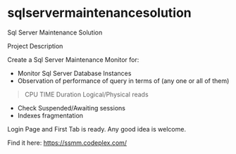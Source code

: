 # sqlservermaintenancesolution
Sql Server Maintenance Solution

Project Description

Create a Sql Server Maintenance Monitor for:

- Monitor Sql Server Database Instances
- Observation of performance of query in terms of (any one or all of them)
> CPU TIME
> Duration
> Logical/Physical reads
- Check Suspended/Awaiting sessions
- Indexes fragmentation

Login Page and First Tab is ready. 
Any good idea is welcome.

Find it here: https://ssmm.codeplex.com/
